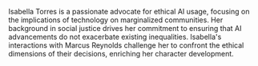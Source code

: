 Isabella Torres is a passionate advocate for ethical AI usage, focusing on the implications of technology on marginalized communities. Her background in social justice drives her commitment to ensuring that AI advancements do not exacerbate existing inequalities. Isabella's interactions with Marcus Reynolds challenge her to confront the ethical dimensions of their decisions, enriching her character development.
